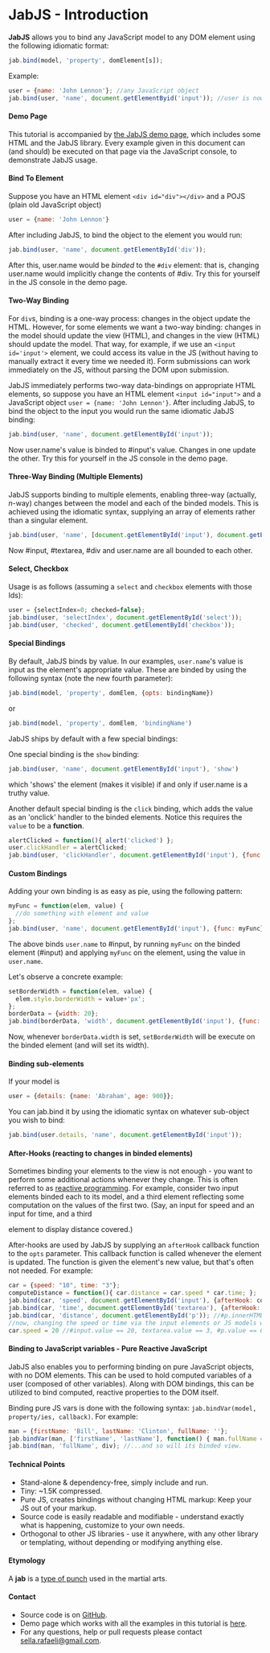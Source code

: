 <!-- {"created_at": "2014-11-19"} -->

JabJS - Introduction
====================

**JabJS** allows you to bind any JavaScript model to any DOM element using the following idiomatic format:

```js
jab.bind(model, 'property', domElement[s]);
```

Example:

```js
user = {name: 'John Lennon'}; //any JavaScript object
jab.bind(user, 'name', document.getElementByid('input')); //user is now binded (two-way) with #input
```

#### Demo Page
This tutorial is accompanied by [the JabJS demo page](https://rawgit.com/SellaRafaeli/jabjs/master/index.html), which includes some HTML and the JabJS library. Every example given in this document can (and should) be executed on that page via the JavaScript console, to demonstrate JabJS usage.  

#### Bind To Element
Suppose you have an HTML element `<div id="div"></div>` and a POJS (plain old JavaScript object) 

```js
user = {name: 'John Lennon'}
```

After including JabJS, to bind the object to the element you would run:

```js
jab.bind(user, 'name', document.getElementById('div'));
```

After this, user.name would be *binded* to the `#div` element: that is, changing user.name would implicitly change the contents of #div. Try this for yourself in the JS console in the demo page. 

#### Two-Way Binding
For `div`s, binding is a one-way process: changes in the object update the HTML. However, for some elements we want a two-way binding: changes in the model should update the view (HTML), and changes in the view (HTML) should update the model. That way, for example, if we use an `<input id='input'>` element, we could access its value in the JS (without having to manually extract it every time we needed it). Form submissions can work immediately on the JS, without parsing the DOM upon submission. 

JabJS immediately performs two-way data-bindings on appropriate HTML elements, so suppose you have an HTML element `<input id="input">` and a JavaScript object `user = {name: 'John Lennon'}`. After including JabJS, to bind the object to the input you would run the same idiomatic JabJS binding:

```js
jab.bind(user, 'name', document.getElementById('input'));
```

Now user.name's value is binded to #input's value. Changes in one update the other. Try this for yourself in the JS console in the demo page. 

#### Three-Way Binding (Multiple Elements)
JabJS supports binding to multiple elements, enabling three-way (actually, *n*-way) changes between the model and each of the binded models. This is achieved using the idiomatic syntax, supplying an array of elements rather than a singular element.

```js
jab.bind(user, 'name', [document.getElementById('input'), document.getElementById('textarea'), document.getElementById('div')]);
```

Now #input, #textarea, #div and user.name are all bounded to each other. 

#### Select, Checkbox
Usage is as follows (assuming a `select` and `checkbox` elements with those Ids):

```js
user = {selectIndex=0; checked=false};
jab.bind(user, 'selectIndex', document.getElementById('select'));
jab.bind(user, 'checked', document.getElementById('checkbox'));
```

#### Special Bindings
By default, JabJS binds by value. In our examples, `user.name`'s value is input as the element's appropriate value. These are binded by using the following syntax (note the new fourth parameter):

```js
jab.bind(model, 'property', domElem, {opts: bindingName})
```

or

```js
jab.bind(model, 'property', domElem, 'bindingName')
```

JabJS ships by default with a few special bindings:

One special binding is the `show` binding:
```js
jab.bind(user, 'name', document.getElementById('input'), 'show')
```

which 'shows' the element (makes it visible) if and only if user.name is a truthy value.

Another default special binding is the `click` binding, which adds the value as an 'onclick' handler to the binded elements. Notice this requires the `value` to be a **function**.

```js
alertClicked = function(){ alert('clicked') };
user.clickHandler = alertClicked;
jab.bind(user, 'clickHandler', document.getElementById('input'), {func: 'click'});
```

#### Custom Bindings
Adding your own binding is as easy as pie, using the following pattern:

```js
myFunc = function(elem, value) {
  //do something with element and value
};
jab.bind(user, 'name', document.getElementById('input'), {func: myFunc});
```

The above binds `user.name` to #input, by running ``myFunc`` on the binded element (#input) and applying `myFunc` on the element, using the value in `user.name`. 

Let's observe a concrete example:

```js
setBorderWidth = function(elem, value) {
  elem.style.borderWidth = value+'px';
};
borderData = {width: 20};
jab.bind(borderData, 'width', document.getElementById('input'), {func: setBorderWidth});
```

Now, whenever ```borderData.width``` is set, ```setBorderWidth``` will be execute on the binded element (and will set its width).

#### Binding sub-elements
If your model is 

```js
user = {details: {name: 'Abraham', age: 900}};
```
You can jab.bind it by using the idiomatic syntax on whatever sub-object you wish to bind:
```js
jab.bind(user.details, 'name', document.getElementById('input'));
```

#### After-Hooks (reacting to changes in binded elements)
Sometimes binding your elements to the view is not enough - you want to perform some additional actions whenever they change. This is often referred to as [reactive programming](http://en.wikipedia.org/wiki/Reactive_programming). For example, consider two input elements binded each to its model, and a third element reflecting some computation on the values of the first two. (Say, an input for speed and an input for time, and a third <p> element to display distance covered.)

After-hooks are used by JabJS by supplying an `afterHook` callback function to the `opts` parameter. This callback function is called whenever the element is updated. The function is given the element's new value, but that's often not needed. For example:

```js
car = {speed: "10", time: "3"};
computeDistance = function(){ car.distance = car.speed * car.time; };
jab.bind(car, 'speed', document.getElementById('input'), {afterHook: computeDistance} ); //#input.value == 10
jab.bind(car, 'time', document.getElementById('textarea'), {afterHook: computeDistance}); //#textarea.value == 3
jab.bind(car, 'distance', document.getElementById('p')); //#p.innerHTML == 30
//now, changing the speed or time via the input elements or JS models will also update #p and distance.
car.speed = 20 //#input.value == 20, textarea.value == 3, #p.value == 60
```

#### Binding to JavaScript variables - Pure Reactive JavaScript

JabJS also enables you to performing binding on pure JavaScript objects, with no DOM elements. This can be used to hold computed variables of a user (composed of other variables). Along with DOM bindings, this can be utilized to bind computed, reactive properties to the DOM itself. 

Binding pure JS vars is done with the following syntax: `jab.bindVar(model, property/ies, callback)`. For example:

```js
man = {firstName: 'Bill', lastName: 'Clinton', fullName: ''};
jab.bindVar(man, ['firstName', 'lastName'], function() { man.fullName = man.firstName + " " +man.lastName } ); //whenever firstName or lastName change, fullName will also change...
jab.bind(man, 'fullName', div); //...and so will its binded view. 
```

#### Technical Points
* Stand-alone & dependency-free, simply include and run.
* Tiny: ~1.5K compressed. 
* Pure JS, creates bindings without changing HTML markup: Keep your JS out of your markup.
* Source code is easily readable and modifiable - understand exactly what is happening, customize to your own needs. 
* Orthogonal to other JS libraries - use it anywhere, with any other library or templating, without depending or modifying anything else. 

#### Etymology
A **jab** is a [type of punch](http://en.wikipedia.org/wiki/Jab) used in the martial arts.

#### Contact
* Source code is on [GitHub](https://github.com/SellaRafaeli/jabjs/).
* Demo page which works with all the examples in this tutorial is [here](/jabjs/index.html).
* For any questions, help or pull requests please contact sella.rafaeli@gmail.com. 

